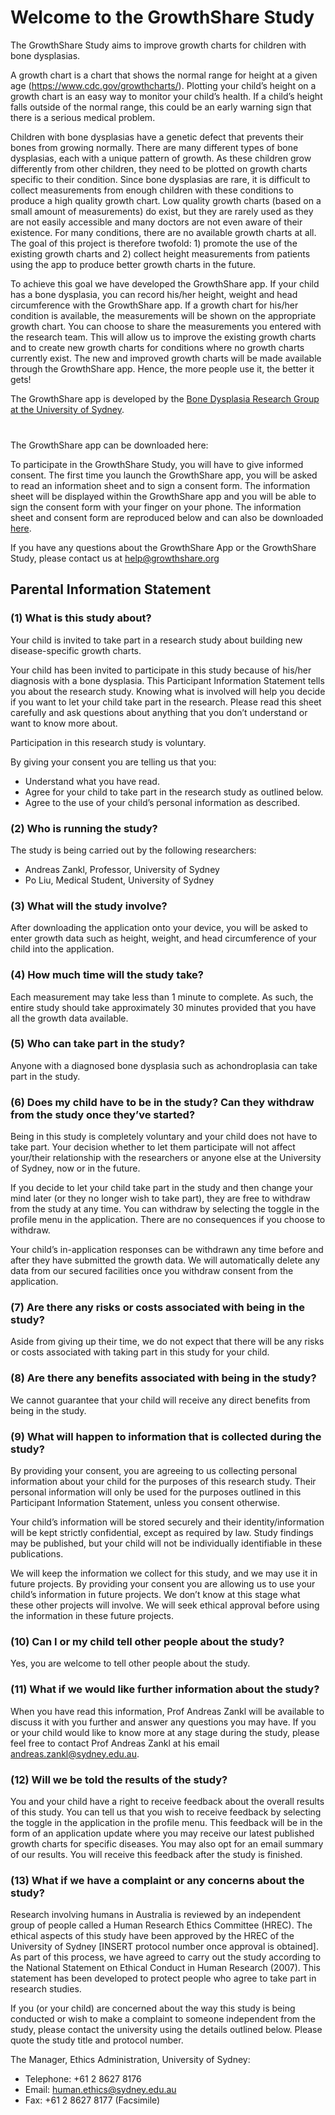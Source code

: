 # Welcome to the GrowthShare Study

The GrowthShare Study aims to improve growth charts for children with bone dysplasias.

A growth chart is a chart that shows the normal range for height at a given age (https://www.cdc.gov/growthcharts/). Plotting your child’s height on a growth chart is an easy way to monitor your child’s health. If a child’s height falls outside of the normal range, this could be an early warning sign that there is a serious medical problem.

Children with bone dysplasias have a genetic defect that prevents their bones from growing normally. There are many different types of bone dysplasias, each with a unique pattern of growth. As these children grow differently from other children, they need to be plotted on growth charts specific to their condition. Since bone dysplasias are rare, it is difficult to collect  measurements from enough children with these conditions to produce a high quality growth chart. Low quality growth charts (based on a small amount of measurements) do exist, but they are rarely used as they are not easily accessible and many doctors are not even aware of their existence. For many conditions, there are no available growth charts at all. The goal of this project is therefore twofold: 1) promote the use of the existing growth charts and 2) collect height measurements from patients using the app to produce better growth charts in the future.

To achieve this goal we have developed the GrowthShare app. If your child has a bone dysplasia, you can record his/her height, weight and head circumference with the GrowthShare app. If a growth chart for his/her condition is available, the measurements will be shown on the appropriate growth chart. You can choose to share the measurements you entered with the research team. This will allow us to improve the existing growth charts and to create new growth charts for conditions where no growth charts currently exist. The new and improved growth charts will be made available through the GrowthShare app. Hence, the more people use it, the better it gets!

The GrowthShare app is developed by the [Bone Dysplasia Research Group at the University of Sydney](http://sydney.edu.au/medicine/people/academics/profiles/andreas.zankl.php).

The GrowthShare app can be downloaded here: <a href="https://itunes.apple.com/au/app/sydney-uni/id542003075?mt=8" style="display:inline-block;overflow:hidden;background:url(https://linkmaker.itunes.apple.com/assets/shared/badges/en-us/appstore-lrg.svg) no-repeat;width:135px;height:40px;background-size:contain;"></a>

To participate in the GrowthShare Study, you will have to give informed consent. The first time you launch the GrowthShare app, you will be asked to read an information sheet and to sign a consent form. The information sheet will be displayed within the GrowthShare app and you will be able to sign the consent form with your finger on your phone. The information sheet and consent form are reproduced below and can also be downloaded [here](parental-info-statement.doc).

If you have any questions about the GrowthShare App or the GrowthShare Study, please contact us at help@growthshare.org

## Parental Information Statement

### (1) What is this study about?

Your child is invited to take part in a research study about building new disease-specific growth charts.

Your child has been invited to participate in this study because of his/her diagnosis with a bone dysplasia. This Participant Information Statement tells you about the research study. Knowing what is involved will help you decide if you want to let your child take part in the research. Please read this sheet carefully and ask questions about anything that you don’t understand or want to know more about. 

Participation in this research study is voluntary. 

By giving your consent you are telling us that you:
- Understand what you have read.
- Agree for your child to take part in the research study as outlined below.
- Agree to the use of your child’s personal information as described.

### (2)	Who is running the study?

The study is being carried out by the following researchers:
- Andreas Zankl, Professor, University of Sydney
- Po Liu, Medical Student, University of Sydney

### (3)	What will the study involve?

After downloading the application onto your device, you will be asked to enter growth data such as height, weight, and head circumference of your child into the application.

### (4)	How much time will the study take?

Each measurement may take less than 1 minute to complete. As such, the entire study should take approximately 30 minutes provided that you have all the growth data available.

### (5)	Who can take part in the study?

Anyone with a diagnosed bone dysplasia such as achondroplasia can take part in the study. 

### (6)	Does my child have to be in the study? Can they withdraw from the study once they’ve started?

Being in this study is completely voluntary and your child does not have to take part. Your decision whether to let them participate will not affect your/their relationship with the researchers or anyone else at the University of Sydney, now or in the future. 

If you decide to let your child take part in the study and then change your mind later (or they no longer wish to take part), they are free to withdraw from the study at any time. You can withdraw by selecting the toggle in the profile menu in the application. There are no consequences if you choose to withdraw.

Your child’s in-application responses can be withdrawn any time before and after they have submitted the growth data. We will automatically delete any data from our secured facilities once you withdraw consent from the application.

### (7)	Are there any risks or costs associated with being in the study?

Aside from giving up their time, we do not expect that there will be any risks or costs associated with taking part in this study for your child.

### (8)	Are there any benefits associated with being in the study?

We cannot guarantee that your child will receive any direct benefits from being in the study.

### (9)	What will happen to information that is collected during the study?

By providing your consent, you are agreeing to us collecting personal information about your child for the purposes of this research study. Their personal information will only be used for the purposes outlined in this Participant Information Statement, unless you consent otherwise.

Your child’s information will be stored securely and their identity/information will be kept strictly confidential, except as required by law. Study findings may be published, but your child will not be individually identifiable in these publications.

We will keep the information we collect for this study, and we may use it in future projects. By providing your consent you are allowing us to use your child’s information in future projects. We don’t know at this stage what these other projects will involve. We will seek ethical approval before using the information in these future projects.

### (10)	Can I or my child tell other people about the study?

Yes, you are welcome to tell other people about the study.

### (11)	What if we would like further information about the study?

When you have read this information, Prof Andreas Zankl will be available to discuss it with you further and answer any questions you may have. If you or your child would like to know more at any stage during the study, please feel free to contact Prof Andreas Zankl at his email andreas.zankl@sydney.edu.au.

### (12)	Will we be told the results of the study?

You and your child have a right to receive feedback about the overall results of this study. You can tell us that you wish to receive feedback by selecting the toggle in the application in the profile menu. This feedback will be in the form of an application update where you may receive our latest published growth charts for specific diseases. You may also opt for an email summary of our results. You will receive this feedback after the study is finished.

### (13)	What if we have a complaint or any concerns about the study?

Research involving humans in Australia is reviewed by an independent group of people called a Human Research Ethics Committee (HREC). The ethical aspects of this study have been approved by the HREC of the University of Sydney [INSERT protocol number once approval is obtained]. As part of this process, we have agreed to carry out the study according to the National Statement on Ethical Conduct in Human Research (2007). This statement has been developed to protect people who agree to take part in research studies.

If you (or your child) are concerned about the way this study is being conducted or wish to make a complaint to someone independent from the study, please contact the university using the details outlined below. Please quote the study title and protocol number. 

The Manager, Ethics Administration, University of Sydney:
- Telephone: +61 2 8627 8176
- Email: human.ethics@sydney.edu.au
- Fax: +61 2 8627 8177 (Facsimile)
 
